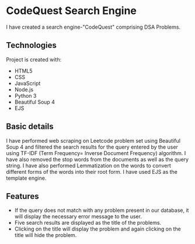 # CodeQuest Search Engine
I have created a search engine-"CodeQuest" comprising DSA Problems. 

## Technologies
Project is created with:
* HTML5
* CSS
* JavaScript
* Node.js
* Python 3
* Beautiful Soup 4
* EJS

## Basic details
I have performed web scraping on Leetcode problem set using Beautiful Soup 4 and filtered the search results for the query entered by the user using TF-IDF (Term Frequency= Inverse Document Frequency) algorithm. I have also removed the stop words from the documents as well as the query string. I have also performed Lemmatization on the words to convert different forms of the words into their root form. I have used EJS as the template engine.

## Features
- If the query does not match with any problem present in our database, it will display the necessary error message to the user.
- Five search results are displayed as the title of the problems.
- Clicking on the title will display the problem and again clicking on the title will hide the problem.


